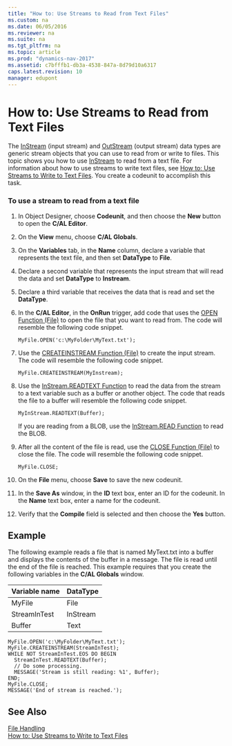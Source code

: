 ```yaml
---
title: "How to: Use Streams to Read from Text Files"
ms.custom: na
ms.date: 06/05/2016
ms.reviewer: na
ms.suite: na
ms.tgt_pltfrm: na
ms.topic: article
ms.prod: "dynamics-nav-2017"
ms.assetid: c7bfffb1-db3a-4538-847a-8d79d10a6317
caps.latest.revision: 10
manager: edupont
---
```

# How to: Use Streams to Read from Text Files
The [InStream](InStream.md) \(input stream\) and [OutStream](OutStream.md) \(output stream\) data types are generic stream objects that you can use to read from or write to files. This topic shows you how to use [InStream](InStream.md) to read from a text file. For information about how to use streams to write text files, see [How to: Use Streams to Write to Text Files](How-to--Use-Streams-to-Write-to-Text-Files.md). You create a codeunit to accomplish this task.  
  
### To use a stream to read from a text file  
  
1.  In Object Designer, choose **Codeunit**, and then choose the **New** button to open the **C/AL Editor**.  
  
2.  On the **View** menu, choose **C/AL Globals**.  
  
3.  On the **Variables** tab, in the **Name** column, declare a variable that represents the text file, and then set **DataType** to **File**.  
  
4.  Declare a second variable that represents the input stream that will read the data and set **DataType** to **Instream**.  
  
5.  Declare a third variable that receives the data that is read and set the **DataType**.  
  
6.  In the **C/AL Editor**, in the **OnRun** trigger, add code that uses the [OPEN Function \(File\)](OPEN-Function--File-.md) to open the file that you want to read from. The code will resemble the following code snippet.  
  
     `MyFile.OPEN('c:\MyFolder\MyText.txt');`  
  
7.  Use the [CREATEINSTREAM Function \(File\)](CREATEINSTREAM-Function--File-.md) to create the input stream. The code will resemble the following code snippet.  
  
     `MyFile.CREATEINSTREAM(MyInstream);`  
  
8.  Use the [InStream.READTEXT Function](InStream.READTEXT-Function.md) to read the data from the stream to a text variable such as a buffer or another object. The code that reads the file to a buffer will resemble the following code snippet.  
  
     `MyInStream.READTEXT(Buffer);`  
  
     If you are reading from a BLOB, use the [InStream.READ Function](InStream.READ-Function.md) to read the BLOB.  
  
9. After all the content of the file is read, use the [CLOSE Function \(File\)](CLOSE-Function--File-.md) to close the file. The code will resemble the following code snippet.  
  
     `MyFile.CLOSE;`  
  
10. On the **File** menu, choose **Save** to save the new codeunit.  
  
11. In the **Save As** window, in the **ID** text box, enter an ID for the codeunit. In the **Name** text box, enter a name for the codeunit.  
  
12. Verify that the **Compile** field is selected and then choose the **Yes** button.  
  
## Example  
 The following example reads a file that is named MyText.txt into a buffer and displays the contents of the buffer in a message. The file is read until the end of the file is reached. This example requires that you create the following variables in the **C/AL Globals** window.  
  
|Variable name|DataType|  
|-------------------|--------------|  
|MyFile|File|  
|StreamInTest|InStream|  
|Buffer|Text|  
  
```  
MyFile.OPEN('c:\MyFolder\MyText.txt');  
MyFile.CREATEINSTREAM(StreamInTest);  
WHILE NOT StreamInTest.EOS DO BEGIN  
  StreamInTest.READTEXT(Buffer);  
  // Do some processing.  
  MESSAGE('Stream is still reading: %1', Buffer);  
END;  
MyFile.CLOSE;  
MESSAGE('End of stream is reached.');  
```  
  
## See Also  
 [File Handling](File-Handling.md)   
 [How to: Use Streams to Write to Text Files](How-to--Use-Streams-to-Write-to-Text-Files.md)